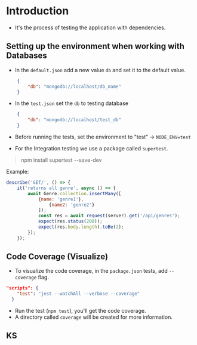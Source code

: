 # Introduction

* It's the process of testing the application with dependencies.

## Setting up the environment when working with Databases

* In the `default.json` add a new value `db` and set it to the default value.

```json
    {
        "db": "mongodb://localhost/db_name"
    }
```

* In the `test.json` set the `db` to testing database

```json
    {
        "db": "mongodb://localhost/test_db"
    }
```

* Before running the tests, set the environment to "test" -> `NODE_ENV=test`

* For the Integration testing we use a package called `supertest`.  
> npm install supertest --save-dev  

Example: 
```javascript
describe('GET/', () => {
    it('returns all genre', async () => {
        await Genre.collection.insertMany([
            {name: 'genre1'},
                {name2: 'genre2'}
            ]);
            const res = await request(server).get('/api/genres');
            expect(res.status(200));
            expect(res.body.length).toBe(2);
        });
    });
```

## Code Coverage (Visualize)

* To visualize the code coverage, in the `package.json` tests, add `--coverage` flag.

```json
"scripts": {
    "test": "jest --watchAll --verbose --coverage"
  }
```

* Run the test (`npm test`), you'll get the code coverage.
* A directory called `coverage` will be created for more information.

## KS
